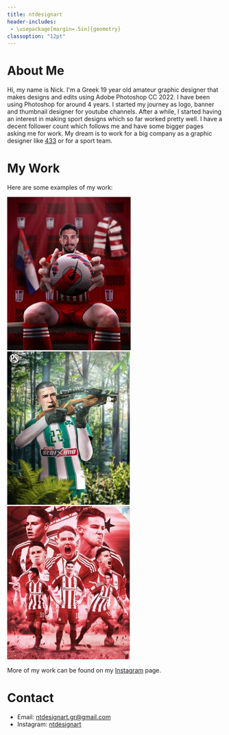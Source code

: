 ```yaml
---
title: ntdesignart
header-includes:
 - \usepackage[margin=.5in]{geometry}
classoption: "12pt"
---
```


# About Me

Hi, my name is Nick. I'm a Greek 19 year old amateur graphic designer that makes designs and edits using Adobe Photoshop CC 2022.
I have been using Photoshop for around 4 years. I started my journey as logo, banner and thumbnail designer for youtube channels. After a while, I started having an interest in making sport designs which so far worked pretty well. I have a decent follower count which follows me and have some bigger pages asking me for work. My dream is to work for a big company as a graphic designer like [433](https://www.instagram.com/433) or for a sport team.

# My Work

Here are some examples of my work:

[![Post 1](./posts/post1.jpg)](https://www.instagram.com/p/Cfgfa_6rJWc/)
[![Post 2](./posts/post2.jpg)](https://www.instagram.com/p/Cb5VUirASGx/)
[![Post 3](./posts/post3.jpg)](https://www.instagram.com/p/Ckx7LqDNeEz/)

More of my work can be found on my [Instagram](https://www.instagram.com/ntdesignart) page.

# Contact
+ Email: ntdesignart.gr@gmail.com
+ Instagram: [ntdesignart](https://www.instagram.com/ntdesignart)

